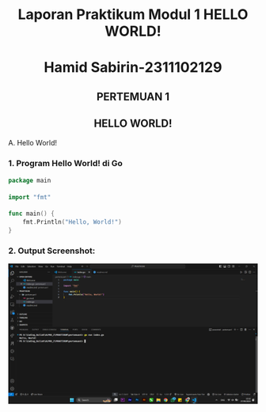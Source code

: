 # <h1 align="center">Laporan Praktikum Modul 1 HELLO WORLD!</h1>


<h1 align="center">Hamid Sabirin-2311102129</h1>

<h2 align="center">PERTEMUAN 1</h2>
<h2 align="center">HELLO WORLD!</h2>

A. Hello World!

### 1. Program Hello World! di Go

```go
package main

import "fmt"

func main() {
    fmt.Println("Hello, World!")
}
```

### 2. Output Screenshot:

![hello world!](assets/hello_world.png)
```
